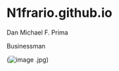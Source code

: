 # N1frario.github.io
Dan Michael F. Prima

Businessman


(![image](https://user-images.githubusercontent.com/122419404/212208398-e68fc2ed-4541-4b08-85d3-5885ff8d37d2.png)
.jpg)
